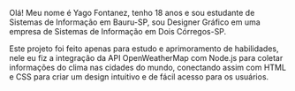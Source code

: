 Olá! Meu nome é Yago Fontanez, tenho 18 anos e sou estudante de Sistemas de Informação em Bauru-SP, sou Designer Gráfico em uma empresa de Sistemas de Informação em Dois Córregos-SP.


Este projeto foi feito apenas para estudo e aprimoramento de habilidades, nele eu fiz a integração da API OpenWeatherMap com Node.js para coletar informações do clima nas cidades do mundo, conectando assim com HTML e CSS para criar um design intuitivo e de fácil acesso para os usuários.

